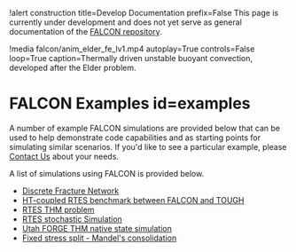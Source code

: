 !alert construction title=Develop Documentation prefix=False
This page is currently under development and does not yet serve as general documentation of the [FALCON repository](https://github.com/idaholab/falcon).

!media falcon/anim_elder_fe_lv1.mp4
  autoplay=True
  controls=False
  loop=True
  caption=Thermally driven unstable buoyant convection, developed after the Elder problem.

# FALCON Examples id=examples

A number of example FALCON simulations are provided below that can be used to help demonstrate code capabilities and as starting points for simulating similar scenarios. If you'd like to see a particular example, please [Contact Us](mailto:robert.podgorney@inl.gov) about your needs.

A list of simulations using FALCON is provided below.

- [Discrete Fracture Network](example01.md)
- [HT-coupled RTES benchmark between FALCON and TOUGH](rtes_ht.md)
- [RTES THM problem](rtes_htm.md)
- [RTES stochastic Simulation](rtes_stochastic.md)
- [Utah FORGE THM native state simulation](forge_falcon.md)
- [Fixed stress split - Mandel's consolidation](mandel.md)
